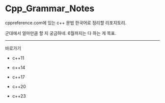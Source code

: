 # Cpp_Grammar_Notes
cppreference.com에 있는 c++ 문법 한국어로 정리할 리포지토리.

군대에서 얼마만큼 할 지 궁금하네.
6월까지는 다 하는 게 목표.

----
바로가기

* c++11

* c++14

* c++17

* c++20

* c++23
